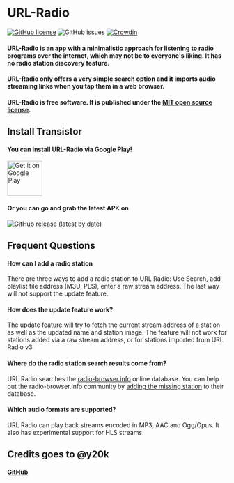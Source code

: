 # URL-Radio
[![GitHub license](https://img.shields.io/github/license/jamal2362/URL-Radio)](https://github.com/jamal2362/URL-Radio/blob/master/LICENSE.md) ![GitHub issues](https://img.shields.io/github/issues/jamal2362/URL-Radio) [![Crowdin](https://badges.crowdin.net/url-radio/localized.svg)](https://crowdin.com/project/url-radio)

#### URL-Radio is an app with a minimalistic approach for listening to radio programs over the internet, which may not be to everyone's liking. It has no radio station discovery feature.
#### URL-Radio only offers a very simple search option and it imports audio streaming links when you tap them in a web browser.
#### URL-Radio is free software. It is published under the [MIT open source license](https://opensource.org/licenses/MIT).


## Install Transistor
#### You can install URL-Radio via Google Play!

[<img src="https://www.skills4school.de/wp-content/uploads/2018/10/badge-googleplay.png" alt="Get it on Google Play" height="80">](https://play.google.com/store/apps/details?id=com.jamal2367.urlradio)

#### Or you can go and grab the latest APK on
![GitHub release (latest by date)](https://img.shields.io/github/v/release/jamal2362/URL-Radio)


## Frequent Questions
#### How can I add a radio station
There are three ways to add a radio station to URL Radio: Use Search, add playlist file address (M3U, PLS), enter a raw stream address. The last way will not support the update feature.

#### How does the update feature work?
The update feature will try to fetch the current stream address of a station as well as the updated name and station image. The feature will not work for stations added via a raw stream address, or for stations imported from URL Radio v3.

#### Where do the radio station search results come from?
URL Radio searches the [radio-browser.info](http://www.radio-browser.info/) online database. You can help out the radio-browser.info community by [adding the missing station](http://www.radio-browser.info/gui/#!/add) to their database.

#### Which audio formats are supported?
URL Radio can play back streams encoded in MP3, AAC and Ogg/Opus. It also has experimental support for HLS streams.


## Credits goes to @y20k
#### [GitHub](https://github.com/y20k/transistor)
